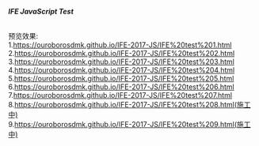 <strong><em>IFE JavaScript Test</em></strong>

<br>预览效果:
<br>1.https://ouroborosdmk.github.io/IFE-2017-JS/IFE%20test%201.html
<br>2.https://ouroborosdmk.github.io/IFE-2017-JS/IFE%20test%202.html
<br>3.https://ouroborosdmk.github.io/IFE-2017-JS/IFE%20test%203.html
<br>4.https://ouroborosdmk.github.io/IFE-2017-JS/IFE%20test%204.html
<br>5.https://ouroborosdmk.github.io/IFE-2017-JS/IFE%20test%205.html
<br>6.https://ouroborosdmk.github.io/IFE-2017-JS/IFE%20test%206.html
<br>7.https://ouroborosdmk.github.io/IFE-2017-JS/IFE%20test%207.html
<br>8.https://ouroborosdmk.github.io/IFE-2017-JS/IFE%20test%208.html(施工中)
<br>9.https://ouroborosdmk.github.io/IFE-2017-JS/IFE%20test%209.html(施工中)

